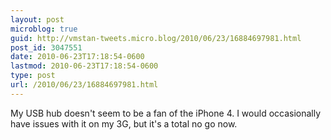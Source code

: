 ```yaml
---
layout: post
microblog: true
guid: http://vmstan-tweets.micro.blog/2010/06/23/16884697981.html
post_id: 3047551
date: 2010-06-23T17:18:54-0600
lastmod: 2010-06-23T17:18:54-0600
type: post
url: /2010/06/23/16884697981.html
---
```

My USB hub doesn't seem to be a fan of the iPhone 4. I would occasionally have issues with it on my 3G, but it's a total no go now.
